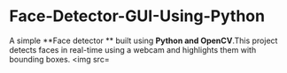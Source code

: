 # Face-Detector-GUI-Using-Python
A simple **Face detector ** built using **Python and OpenCV**.This project detects faces in real-time using a webcam and highlights them with bounding boxes.
<img src=
